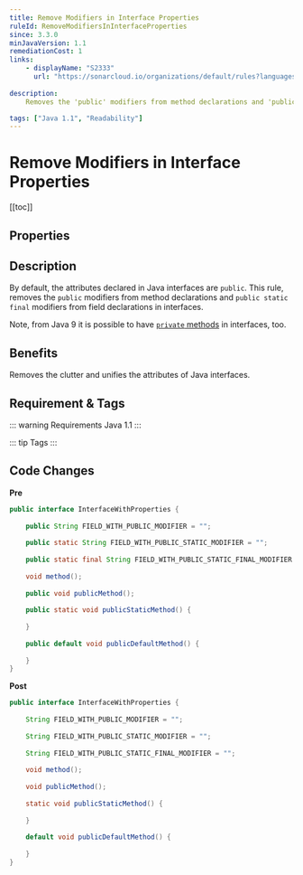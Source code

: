```yaml
---
title: Remove Modifiers in Interface Properties
ruleId: RemoveModifiersInInterfaceProperties
since: 3.3.0
minJavaVersion: 1.1
remediationCost: 1
links:
    - displayName: "S2333"
      url: "https://sonarcloud.io/organizations/default/rules?languages=java&open=squid%3AS2333&q=S2333"
    
description:
    Removes the 'public' modifiers from method declarations and 'public static final' modifiers from field declarations in Java interfaces.

tags: ["Java 1.1", "Readability"]
---
```


# Remove Modifiers in Interface Properties

[[toc]]

## Properties

<RuleProperties />


## Description

By default, the attributes declared in Java interfaces are `public`.
This rule, removes the `public` modifiers from method declarations and `public static final` modifiers from field declarations in interfaces.

Note, from Java 9 it is possible to have [`private` methods](http://openjdk.java.net/jeps/213) in interfaces, too. 

## Benefits

Removes the clutter and unifies the attributes of Java interfaces. 

## Requirement & Tags

::: warning Requirements
Java 1.1
:::

::: tip Tags
<TagLinks />
:::

## Code Changes

__Pre__
```java
public interface InterfaceWithProperties {
	
	public String FIELD_WITH_PUBLIC_MODIFIER = "";
	
	public static String FIELD_WITH_PUBLIC_STATIC_MODIFIER = "";
	
	public static final String FIELD_WITH_PUBLIC_STATIC_FINAL_MODIFIER = "";
	
	void method();
	
	public void publicMethod();
	
	public static void publicStaticMethod() {
		
	}
	
	public default void publicDefaultMethod() {
		
	}
}

```

__Post__
```java
public interface InterfaceWithProperties {
	
	String FIELD_WITH_PUBLIC_MODIFIER = "";
	
	String FIELD_WITH_PUBLIC_STATIC_MODIFIER = "";
	
	String FIELD_WITH_PUBLIC_STATIC_FINAL_MODIFIER = "";
	
	void method();
	
	void publicMethod();
	
	static void publicStaticMethod() {
		
	}
	
	default void publicDefaultMethod() {
		
	}
}
```
<VersionNotice />

